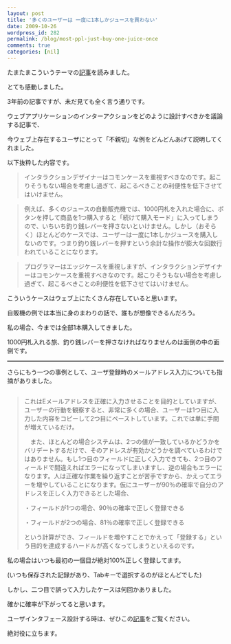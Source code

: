 ```yaml
---
layout: post
title: '多くのユーザーは 一度に1本しかジュースを買わない'
date: 2009-10-26
wordpress_id: 282
permalink: /blog/most-ppl-just-buy-one-juice-once
comments: true
categories: [nil]
---
```

<div class="section">
<p>たまたまこういうテーマの<a target="_blank" href="http://www.atmarkit.co.jp/fwcr/rensai/usabilitytips01/01.html" title="記事">記事</a>を読みました。</p>
<p>とても感動しました。</p>
<p>3年前の記事ですが、未だ見ても全く言う通りです。</p>
<p>ウェブアプリケーションのインターアクションをどのように設計すべきかを議論する記事で、</p>
<p>今ウェブ上存在するユーザにとって「不親切」な例をどんどんあげて説明してくれました。</p>
<p>以下抜粋した内容です。</p>
<p><blockquote><p>インタラクションデザイナーはコモンケースを重視すべきなのです。起こりそうもない場合を考慮し過ぎて、起こるべきことの利便性を低下させてはいけません。</p></blockquote></p>
<p><blockquote><p>例えば、多くのジュースの自動販売機では、1000円札を入れた場合に、ボタンを押して商品を1つ購入すると「続けて購入モード」に入ってしまうので、いちいち釣り銭レバーを押さないといけません。しかし（おそらく）ほとんどのケースでは、ユーザーは一度に1本しかジュースを購入しないのです。つまり釣り銭レバーを押すという余計な操作が膨大な回数行われていることになります。</p></blockquote></p>
<p><blockquote><p>プログラマーはエッジケースを重視しますが、インタラクションデザイナーはコモンケースを重視すべきなのです。起こりそうもない場合を考慮し過ぎて、起こるべきことの利便性を低下させてはいけません。</p></blockquote></p>
<p>こういうケースはウェブ上にたくさん存在していると思います。</p>
<p>自販機の例では本当に身のまわりの話で、誰もが想像できるんだろう。</p>
<p>私の場合、今までは全部1本購入してきました。</p>
<p>1000円札入れる旅、釣り銭レバーを押さなければなりませんのは面倒の中の面倒です。</p>
<p><hr style="width: 100%; height: 2px;"></p>
<p>さらにもう一つの事例として、ユーザ登録時のメールアドレス入力についても指摘がありました。</p>
<p><img alt="" src="http://www.atmarkit.co.jp/fwcr/rensai/usabilitytips01/usability_tips01_01.gif"></p>
<p><blockquote><p>これはEメールアドレスを正確に入力させることを目的としていますが、ユーザーの行動を観察すると、非常に多くの場合、ユーザーは1つ目に入力した内容をコピーして2つ目にペーストしています。これでは単に手間が増えているだけ。</p>
<p>　また、ほとんどの場合システムは、2つの値が一致しているかどうかをバリデートするだけで、そのアドレスが有効かどうかを調べているわけではありません。もし1つ目のフィールドに正しく入力できても、2つ目のフィールドで間違えればエラーになってしまいますし、逆の場合もエラーになります。人は正確な作業を繰り返すことが苦手ですから、かえってエラーを増やしていることになります。仮にユーザーが90％の確率で自分のアドレスを正しく入力できるとした場合、</p>
<p>・フィールドが1つの場合、90％の確率で正しく登録できる</p>
<p>・フィールドが2つの場合、81％の確率で正しく登録できる</p>
<p>という計算ができ、フィールドを増やすことでかえって「登録する」という目的を達成するハードルが高くなってしまうといえるのです。</p></blockquote></p>
<p>私の場合はいつも最初の一個目が絶対100%正しく登録してます。</p>
<p>(いつも保存された記録があり、Tabキーで選択するのがほとんどでした)</p>
<p>しかし、二つ目で誤って入力したケースは何回かありました。</p>
<p>確かに確率が下がってると思います。</p>
<p>ユーザインタフェース設計する時は、ぜひこの<a target="_blank" href="http://www.atmarkit.co.jp/fwcr/rensai/usabilitytips01/01.html" title="記事">記事</a>をご覧ください。</p>
<p>絶対役に立ちます。</p>
</div>
